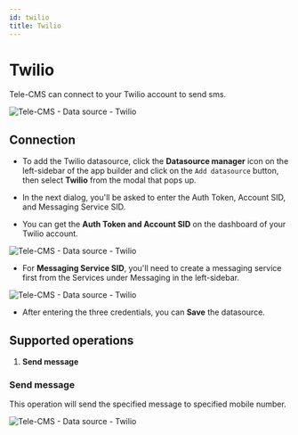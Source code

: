 ```yaml
---
id: twilio
title: Twilio
---
```


# Twilio

Tele-CMS can connect to your Twilio account to send sms.

<div style={{textAlign: 'center'}}>

![Tele-CMS - Data source - Twilio](/img/datasource-reference/twilio/connect.png)

</div>

## Connection

- To add the Twilio datasource, click the **Datasource manager** icon on the left-sidebar of the app builder and click on the `Add datasource` button, then select **Twilio** from the modal that pops up.

- In the next dialog, you'll be asked to enter the Auth Token, Account SID, and Messaging Service SID.

- You can get the **Auth Token and Account SID** on the dashboard of your Twilio account.

<div style={{textAlign: 'center'}}>

![Tele-CMS - Data source - Twilio](/img/datasource-reference/twilio/auth.png)

</div>

- For **Messaging Service SID**, you'll need to create a messaging service first from the Services under Messaging in the left-sidebar.

<div style={{textAlign: 'center'}}>

![Tele-CMS - Data source - Twilio](/img/datasource-reference/twilio/sid.png)

</div>

- After entering the three credentials, you can **Save** the datasource.

## Supported operations

1. **Send message**

### Send message

This operation will send the specified message to specified mobile number.

<div style={{textAlign: 'center'}}>

![Tele-CMS - Data source - Twilio](/img/datasource-reference/twilio/sms.png)

</div>
